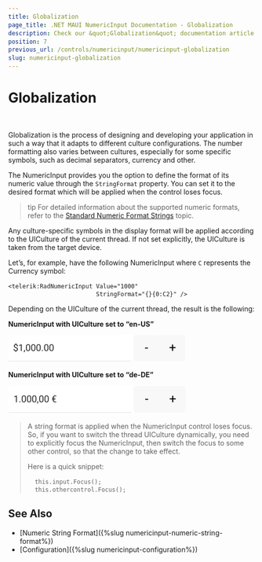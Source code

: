 ```yaml
---
title: Globalization
page_title: .NET MAUI NumericInput Documentation - Globalization
description: Check our &quot;Globalization&quot; documentation article for Telerik NumericInput for .NET MAUI
position: 7
previous_url: /controls/numericinput/numericinput-globalization
slug: numericinput-globalization
---
```


# Globalization

&nbsp;

Globalization is the process of designing and developing your application in such a way that it adapts to different culture configurations. The number formatting also varies between cultures, especially for some specific symbols, such as decimal separators, currency and other.

The NumericInput provides you the option to define the format of its numeric value through the `StringFormat` property. You can set it to the desired format which will be applied when the control loses focus.

>tip For detailed information about the supported numeric formats, refer to the [Standard Numeric Format Strings](https://docs.microsoft.com/en-us/dotnet/standard/base-types/standard-numeric-format-strings) topic.

Any culture-specific symbols in the display format will be applied according to the UICulture of the current thread. If not set explicitly, the UICulture is taken from the target device.

Let’s, for example, have the following NumericInput where `C` represents the Currency symbol:

```XAML
<telerik:RadNumericInput Value="1000" 
						 StringFormat="{}{0:C2}" />
```

Depending on the UICulture of the current thread, the result is the following:

**NumericInput with UICulture set to “en-US”**

![NumericInput Globalization](images/numeric_features_globalization_1.png)

**NumericInput with UICulture set to “de-DE”**

![NumericInput Globalization](images/numeric_features_globalization_2.png)

> A string format is applied when the NumericInput control loses focus. So, if you want to switch the thread UICulture dynamically, you need to explicitly focus the NumericInput, then switch the focus to some other control, so that the change to take effect.
>
> Here is a quick snippet:
>
> 		this.input.Focus();
> 		this.othercontrol.Focus();

## See Also

- [Numeric String Format]({%slug numericinput-numeric-string-format%})
- [Configuration]({%slug numericinput-configuration%})
